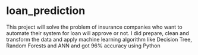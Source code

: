 # loan_prediction
This project will solve the problem of insurance companies who want to automate their system for loan will approve or not.
I did prepare, clean and transform the data and apply machine learning algorithm like Decision Tree, Random Forests and ANN and got 96% accuracy using Python
